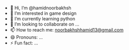 - 👋 Hi, I’m @hamidnoorbakhsh
- 👀 I’m interested in game design
- 🌱 I’m currently learning python
- 💞️ I’m looking to collaborate on ...
- 📫 How to reach me: noorbakhshhamid13@gmail.com
- 😄 Pronouns: ...
- ⚡ Fun fact: ...

<!---
hamidnoorbakhsh/hamidnoorbakhsh is a ✨ special ✨ repository because its `README.md` (this file) appears on your GitHub profile.
You can click the Preview link to take a look at your changes.
--->
